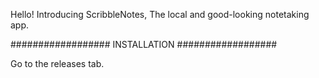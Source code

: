 Hello! Introducing ScribbleNotes, The local and good-looking notetaking app.

##################
INSTALLATION
##################

Go to the releases tab.
